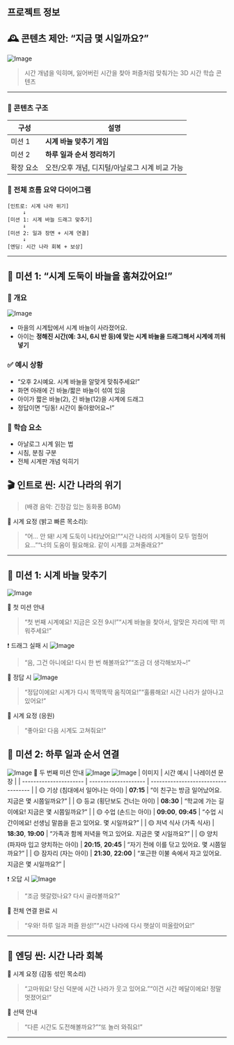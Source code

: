 ## 프로젝트 정보

## 🕰 콘텐츠 제안: **“지금 몇 시일까요?”**
![Image](https://github.com/user-attachments/assets/fd7159a2-f30f-45da-829d-ab16f9b2a2b4)
> 시간 개념을 익히며, 잃어버린 시간을 찾아 퍼즐처럼 맞춰가는 3D 시간 학습 콘텐츠

---

### 🎯 콘텐츠 구조

| **구성** | **설명** |
| --- | --- |
| 미션 1 | **시계 바늘 맞추기 게임** |
| 미션 2 | **하루 일과 순서 정리하기** |
| 확장 요소 | 오전/오후 개념, 디지털/아날로그 시계 비교 가능 |

### 🧩 전체 흐름 요약 다이어그램
```
[인트로: 시계 나라 위기]
     ↓
[미션 1: 시계 바늘 드래그 맞추기]
     ↓
[미션 2: 일과 장면 + 시계 연결]
     ↓
[엔딩: 시간 나라 회복 + 보상]

```
---
## 🎯 미션 1: “시계 도둑이 바늘을 훔쳐갔어요!”


### 📌 개요
![Image](https://github.com/user-attachments/assets/0f45ecd7-3ced-4f80-a590-85f9b55fc28b)
- 마을의 시계탑에서 시계 바늘이 사라졌어요.
- 아이는 **정해진 시간(예: 3시, 6시 반 등)에 맞는 시계 바늘을 드래그해서 시계에 끼워 넣기**

### ✅ 예시 상황

- “오후 2시예요. 시계 바늘을 알맞게 맞춰주세요!”
- 화면 아래에 긴 바늘/짧은 바늘이 섞여 있음
- 아이가 짧은 바늘(2), 긴 바늘(12)을 시계에 드래그
- 정답이면 “딩동! 시간이 돌아왔어요~!”

### 🌟 학습 요소

- 아날로그 시계 읽는 법
- 시침, 분침 구분
- 전체 시계판 개념 익히기

## 🎬 **인트로 씬: 시간 나라의 위기**

> (배경 음악: 긴장감 있는 동화풍 BGM)
> 

🧚 시계 요정 (밝고 빠른 목소리):

> “어… 안 돼! 시계 도둑이 나타났어요!”“시간 나라의 시계들이 모두 멈췄어요…”“너의 도움이 필요해요. 같이 시계를 고쳐줄래요?”
> 

---

## 🧩 **미션 1: 시계 바늘 맞추기**
![Image](https://github.com/user-attachments/assets/f81bf040-aedc-4026-acbd-be626835499e)

🎯 첫 미션 안내

> “첫 번째 시계예요! 지금은 오전 9시!”“시계 바늘을 찾아서, 알맞은 자리에 딱! 끼워주세요!”


❗ 드래그 실패 시
![Image](https://github.com/user-attachments/assets/e0f60887-56f4-4cf0-9a37-9ad046b9f057)
> “음, 그건 아니에요! 다시 한 번 해볼까요?”“조금 더 생각해보자~!”


🎉 정답 시
![Image](https://github.com/user-attachments/assets/8b8d1cbe-94a3-4770-9fe1-e3dc5521501b)
> “정답이에요! 시계가 다시 똑딱똑딱 움직여요!”“훌륭해요! 시간 나라가 살아나고 있어요!”


🧚 시계 요정 (응원)

> “좋아요! 다음 시계도 고쳐줘요!”



## 📆 **미션 2: 하루 일과 순서 연결**
![Image](https://github.com/user-attachments/assets/199a6cb4-4c26-4415-9810-20838a461e44)
🎯 두 번째 미션 안내
![Image](https://github.com/user-attachments/assets/e515e7ea-c885-42dc-8427-291b58064330)
![Image](https://github.com/user-attachments/assets/885fe5a0-bb52-4298-88dc-21ba34d9d374)
| 이미지                    | 시간 예시                | 나레이션 문장                             |
| ---------------------- | -------------------- | ----------------------------------- |
| 🟡 기상 (침대에서 일어나는 아이)   | **07:15**            | “이 친구는 방금 일어났어요. 지금은 몇 시쯤일까요?”      |
| 🟡 등교 (횡단보도 건너는 아이)    | **08:30**            | “학교에 가는 길이에요! 지금은 몇 시쯤일까요?”         |
| 🟡 수업 (손드는 아이)         | **09:00**, **09:45** | “수업 시간이에요! 선생님 말씀을 듣고 있어요. 몇 시일까요?” |
| 🟡 저녁 식사 (가족 식사)       | **18:30**, **19:00** | “가족과 함께 저녁을 먹고 있어요. 지금은 몇 시일까요?”    |
| 🟡 양치 (파자마 입고 양치하는 아이) | **20:15**, **20:45** | “자기 전에 이를 닦고 있어요. 몇 시쯤일까요?”         |
| 🟡 잠자리 (자는 아이)         | **21:30**, **22:00** | “포근한 이불 속에서 자고 있어요. 지금은 몇 시일까요?”    |


❗ 오답 시
![Image](https://github.com/user-attachments/assets/b800bcd6-6e40-47b2-a713-010d52eb1b0a)
> “조금 헷갈렸나요? 다시 골라볼까요?”


🎉 전체 연결 완료 시

> “우와! 하루 일과 퍼즐 완성!”“시간 나라에 다시 햇살이 떠올랐어요!”

---

## 🎉 **엔딩 씬: 시간 나라 회복**

🧚 시계 요정 (감동 섞인 목소리)

> “고마워요! 당신 덕분에 시간 나라가 웃고 있어요.”“이건 시간 메달이에요! 정말 멋졌어요!”

📢 선택 안내

> “다른 시간도 도전해볼까요?”“또 놀러 와줘요!”

---
